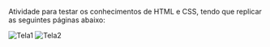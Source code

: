 Atividade para testar os conhecimentos de HTML e CSS, tendo que replicar as seguintes páginas abaixo: 

![Tela1](https://github.com/user-attachments/assets/a15509de-4132-4b2a-9a39-6b9d7a654cf6)
![Tela2](https://github.com/user-attachments/assets/8ffaf433-2b52-47d4-b161-f705fde7a5e8)
